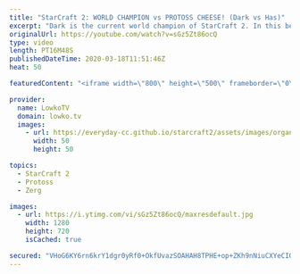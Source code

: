 ```yaml
---
title: "StarCraft 2: WORLD CHAMPION vs PROTOSS CHEESE! (Dark vs Has)"
excerpt: "Dark is the current world champion of StarCraft 2. In this best-of-3 series he goes up against Has, one of the trickiest Protoss players to go up against. In this series Has decides to play his regular style, that includes a lot of tricky build orders and strategies. Dark however is ready to counter"
originalUrl: https://youtube.com/watch?v=sGz5Zt86ocQ
type: video
length: PT16M48S
publishedDateTime: 2020-03-18T11:51:46Z
heat: 50

featuredContent: "<iframe width=\"800\" height=\"500\" frameborder=\"0\" src=\"https://www.youtube.com/embed/sGz5Zt86ocQ\" allow=\"accelerometer; autoplay; encrypted-media; gyroscope; picture-in-picture\" allowfullscreen></iframe>"

provider:
  name: LowkoTV
  domain: lowko.tv
  images:
    - url: https://everyday-cc.github.io/starcraft2/assets/images/organizations/lowko.tv-50x50.jpg
      width: 50
      height: 50

topics:
  - StarCraft 2
  - Protoss
  - Zerg

images:
  - url: https://i.ytimg.com/vi/sGz5Zt86ocQ/maxresdefault.jpg
    width: 1280
    height: 720
    isCached: true

secured: "VHoG6KY6rn6krY1dgr0yRf0+OkfUvazSOAHAH8TPHE+op+ZKh9nNiuCXYeCIOEtMyv0qjwtkw+DU7uXB+DDaE6ZsvKEu/n/rrE1+nlCwtDSn8F+1smjWNRETRZyzK8UXtkciJZ9hTqrIxDQ9z0JczXWWtEmqhgjGrWv/mXfjFu6IcG4Ahj/mu5WVr2/7WAUCl9pZidAsjy1QGHYJeuO+Gk2BYwD8r6KMXbArFZnxuDMFTrjHNDvUIbVEge58XLPcrx+kEPkxG367saK+Id93A0wiem87fJxas1zfB1dgezs6NQjDXueykfBa4+olRHcokOo/a9KChaJ8IH3E1gwLbH99iwgRwpSKNReQunSvH+6hkKtR6uTXdlrRwhNcqksub5Eunxdu0Z8PFeDVdM5piBerxPqsy9qS2noWWGfJilGLjbHkoonq+eh4ba4HL2De;LUWjU4GNJbn6+DP1md2W3Q=="
---
```


